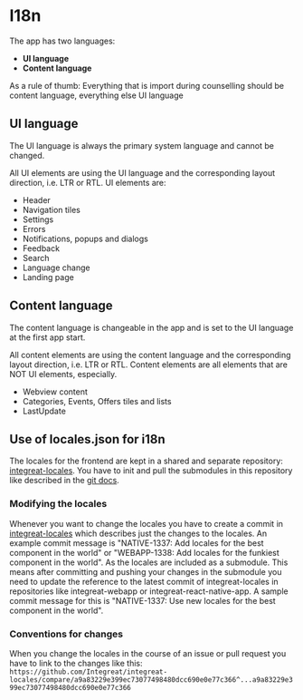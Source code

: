 # I18n

The app has two languages:
* **UI language**
* **Content language**

As a rule of thumb: Everything that is import during counselling should be content language, everything else UI language

## UI language

The UI language is always the primary system language and cannot be changed.

All UI elements are using the UI language and the corresponding layout direction, i.e. LTR or RTL.
UI elements are:
* Header
* Navigation tiles
* Settings
* Errors
* Notifications, popups and dialogs
* Feedback
* Search
* Language change
* Landing page

## Content language

The content language is changeable in the app and is set to the UI language at the first app start.

All content elements are using the content language and the corresponding layout direction, i.e. LTR or RTL.
Content elements are all elements that are NOT UI elements, especially.
* Webview content
* Categories, Events, Offers tiles and lists
* LastUpdate


## Use of locales.json for i18n

The locales for the frontend are kept in a shared and separate repository: [integreat-locales](https://github.com/Integreat/integreat-locales). You have to init and pull the submodules in this repository like described in the [git docs](https://git-scm.com/book/en/v2/Git-Tools-Submodules).

### Modifying the locales

Whenever you want to change the locales you have to create a commit in [integreat-locales](https://github.com/Integreat/integreat-locales) which describes just the changes to the locales. An example commit message is "NATIVE-1337: Add locales for the best component in the world" or "WEBAPP-1338: Add locales for the funkiest component in the world".
As the locales are included as a submodule. This means after committing and pushing your changes in the submodule you need to update the reference to the latest commit of integreat-locales in repositories like integreat-webapp or integreat-react-native-app. A sample commit message for this is "NATIVE-1337: Use new locales for the best component in the world".

### Conventions for changes

When you change the locales in the course of an issue or pull request you have to link to the changes like this: `https://github.com/Integreat/integreat-locales/compare/a9a83229e399ec73077498480dcc690e0e77c366^...a9a83229e399ec73077498480dcc690e0e77c366`

